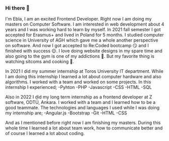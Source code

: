 
### Hi there 👋

<!--
**eblaekerdiker/eblaekerdiker** is a ✨ _special_ ✨ repository because its `README.md` (this file) appears on your GitHub profile.

Here are some ideas to get you started:

- 🔭 I’m currently working on ...
- 🌱 I’m currently learning ...
- 👯 I’m looking to collaborate on ...
- 🤔 I’m looking for help with ...
- 💬 Ask me about ...
- 📫 How to reach me: ...
- 😄 Pronouns: ...
- ⚡ Fun fact: ...
-->
I'm Ebla, I am an excited Frontend Developer. Right now I am doing my masters on Computer Software. I am interested in web development about 4 years and I was working hard to learn by myself. In 2021 fall semester I got accepted for Erasmus+ and lived in Poland for 5 months. I studied computer science in University of AGH which gave me a whole another perspective on software. And now I got accepted to Re:Coded bootcamp :smirk: and I finished with success :relieved:. I love doing website designs in my spare time and also going to the gym is one of my addictions :muscle:. But my favorite thing is watching sitcoms and cooking :purple_heart:. 

In 2021 I did my summer internship at Toros University IT department. While I am doing this internship I learned a lot about computer hardware and also algorithms. I worked with a team and worked on some projects. In this internship I experienced;
-Pyhton
-PHP
-Javascript
-CSS
-HTML
-SQL

Also in 2022 I did my long term internship as a frontend developer at Z software, ODTÜ, Ankara. I worked with a team and I learned how to be a good teammate. The technologies and languages I used while I was doing my internship are;
-Angular.js
-Bootstrap
-Git
-HTML
-CSS

And as I mentioned before right now I am finishing my masters. During this whole time I learned a lot about team work, how to communicate better and of course I learned a lot about coding. 
